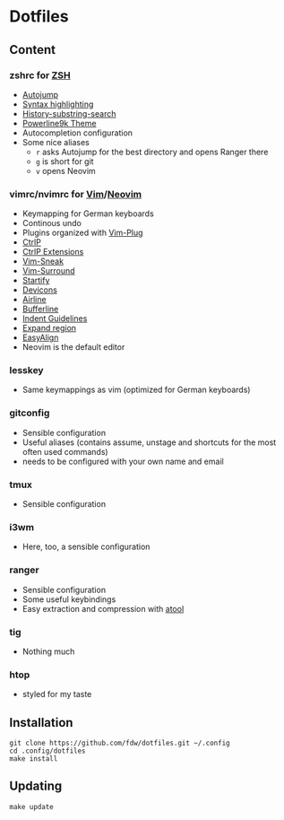 # Dotfiles

## Content

### zshrc for [ZSH](http://zsh.org/)
* [Autojump](https://github.com/joelthelion/autojump)
* [Syntax highlighting](https://github.com/zsh-users/zsh-syntax-highlighting)
* [History-substring-search](https://github.com/zsh-users/zsh-history-substring-search)
* [Powerline9k Theme](https://github.com/bhilburn/powerlevel9k)
* Autocompletion configuration
* Some nice aliases
	* `r` asks Autojump for the best directory and opens Ranger there
	* `g` is short for git
	* `v` opens Neovim

### vimrc/nvimrc for [Vim](http://www.vim.org/)/[Neovim](https://neovim.io/)
* Keymapping for German keyboards
* Continous undo
* Plugins organized with [Vim-Plug](https://github.com/junegunn/vim-plug)
* [CtrlP](https://github.com/ctrlpvim/ctrlp.vim)
* [CtrlP Extensions](https://github.com/sgur/ctrlp-extensions.vim)
* [Vim-Sneak](https://github.com/justinmk/vim-sneak)
* [Vim-Surround](https://github.com/tpope/vim-surround)
* [Startify](https://github.com/mhinz/vim-startify)
* [Devicons](https://github.com/ryanoasis/vim-devicons)
* [Airline](https://github.com/bling/vim-airline)
* [Bufferline](https://github.com/bling/vim-bufferline)
* [Indent Guidelines](https://github.com/nathanaelkane/vim-indent-guides)
* [Expand region](https://github.com/terryma/vim-expand-region)
* [EasyAlign](https://github.com/junegunn/vim-easy-align)
* Neovim is the default editor

### lesskey
* Same keymappings as vim (optimized for German keyboards)

### gitconfig
* Sensible configuration
* Useful aliases (contains assume, unstage and shortcuts for the most often used commands)
* needs to be configured with your own name and email

### tmux
* Sensible configuration

### i3wm
* Here, too, a sensible configuration

### ranger
* Sensible configuration
* Some useful keybindings
* Easy extraction and compression with [atool](http://www.nongnu.org/atool/)

### tig
* Nothing much

### htop
* styled for my taste

## Installation
	git clone https://github.com/fdw/dotfiles.git ~/.config
	cd .config/dotfiles
	make install

## Updating
	make update
